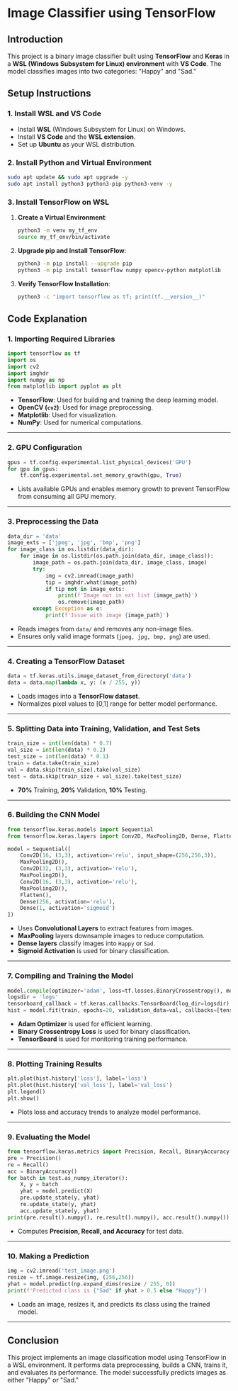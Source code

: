 # Image Classifier using TensorFlow

## Introduction
This project is a binary image classifier built using **TensorFlow** and **Keras** in a **WSL (Windows Subsystem for Linux) environment** with **VS Code**. The model classifies images into two categories: "Happy" and "Sad."

## Setup Instructions
### 1. Install WSL and VS Code
- Install **WSL** (Windows Subsystem for Linux) on Windows.
- Install **VS Code** and the **WSL extension**.
- Set up **Ubuntu** as your WSL distribution.

### 2. Install Python and Virtual Environment
```bash
sudo apt update && sudo apt upgrade -y
sudo apt install python3 python3-pip python3-venv -y
```

### 3. Install TensorFlow on WSL
1. **Create a Virtual Environment**:
   ```bash
   python3 -m venv my_tf_env
   source my_tf_env/bin/activate
   ```
2. **Upgrade pip and Install TensorFlow**:
   ```bash
   python3 -m pip install --upgrade pip
   python3 -m pip install tensorflow numpy opencv-python matplotlib
   ```
3. **Verify TensorFlow Installation**:
   ```bash
   python3 -c "import tensorflow as tf; print(tf.__version__)"
   ```

## Code Explanation

### 1. **Importing Required Libraries**
```python
import tensorflow as tf
import os
import cv2
import imghdr
import numpy as np
from matplotlib import pyplot as plt
```
- **TensorFlow**: Used for building and training the deep learning model.
- **OpenCV (`cv2`)**: Used for image preprocessing.
- **Matplotlib**: Used for visualization.
- **NumPy**: Used for numerical computations.

---

### 2. **GPU Configuration**
```python
gpus = tf.config.experimental.list_physical_devices('GPU')
for gpu in gpus:
    tf.config.experimental.set_memory_growth(gpu, True)
```
- Lists available GPUs and enables memory growth to prevent TensorFlow from consuming all GPU memory.

---

### 3. **Preprocessing the Data**
```python
data_dir = 'data'
image_exts = ['jpeg', 'jpg', 'bmp', 'png']
for image_class in os.listdir(data_dir):
    for image in os.listdir(os.path.join(data_dir, image_class)):
        image_path = os.path.join(data_dir, image_class, image)
        try:
            img = cv2.imread(image_path)
            tip = imghdr.what(image_path)
            if tip not in image_exts:
                print(f'Image not in ext list {image_path}')
                os.remove(image_path)
        except Exception as e:
            print(f'Issue with image {image_path}')
```
- Reads images from `data/` and removes any non-image files.
- Ensures only valid image formats (`jpeg, jpg, bmp, png`) are used.

---

### 4. **Creating a TensorFlow Dataset**
```python
data = tf.keras.utils.image_dataset_from_directory('data')
data = data.map(lambda x, y: (x / 255, y))
```
- Loads images into a **TensorFlow dataset**.
- Normalizes pixel values to [0,1] range for better model performance.

---

### 5. **Splitting Data into Training, Validation, and Test Sets**
```python
train_size = int(len(data) * 0.7)
val_size = int(len(data) * 0.2)
test_size = int(len(data) * 0.1)
train = data.take(train_size)
val = data.skip(train_size).take(val_size)
test = data.skip(train_size + val_size).take(test_size)
```
- **70%** Training, **20%** Validation, **10%** Testing.

---

### 6. **Building the CNN Model**
```python
from tensorflow.keras.models import Sequential
from tensorflow.keras.layers import Conv2D, MaxPooling2D, Dense, Flatten, Dropout

model = Sequential([
    Conv2D(16, (3,3), activation='relu', input_shape=(256,256,3)),
    MaxPooling2D(),
    Conv2D(32, (3,3), activation='relu'),
    MaxPooling2D(),
    Conv2D(16, (3,3), activation='relu'),
    MaxPooling2D(),
    Flatten(),
    Dense(256, activation='relu'),
    Dense(1, activation='sigmoid')
])
```
- Uses **Convolutional Layers** to extract features from images.
- **MaxPooling** layers downsample images to reduce computation.
- **Dense layers** classify images into `Happy` or `Sad`.
- **Sigmoid Activation** is used for binary classification.

---

### 7. **Compiling and Training the Model**
```python
model.compile(optimizer='adam', loss=tf.losses.BinaryCrossentropy(), metrics=['accuracy'])
logsdir = 'logs'
tensorboard_callback = tf.keras.callbacks.TensorBoard(log_dir=logsdir)
hist = model.fit(train, epochs=20, validation_data=val, callbacks=[tensorboard_callback])
```
- **Adam Optimizer** is used for efficient learning.
- **Binary Crossentropy Loss** is used for binary classification.
- **TensorBoard** is used for monitoring training performance.

---

### 8. **Plotting Training Results**
```python
plt.plot(hist.history['loss'], label='loss')
plt.plot(hist.history['val_loss'], label='val_loss')
plt.legend()
plt.show()
```
- Plots loss and accuracy trends to analyze model performance.

---

### 9. **Evaluating the Model**
```python
from tensorflow.keras.metrics import Precision, Recall, BinaryAccuracy
pre = Precision()
re = Recall()
acc = BinaryAccuracy()
for batch in test.as_numpy_iterator():
    X, y = batch
    yhat = model.predict(X)
    pre.update_state(y, yhat)
    re.update_state(y, yhat)
    acc.update_state(y, yhat)
print(pre.result().numpy(), re.result().numpy(), acc.result().numpy())
```
- Computes **Precision, Recall, and Accuracy** for test data.

---

### 10. **Making a Prediction**
```python
img = cv2.imread('test_image.png')
resize = tf.image.resize(img, (256,256))
yhat = model.predict(np.expand_dims(resize / 255, 0))
print(f'Predicted class is {"Sad" if yhat > 0.5 else "Happy"}')
```
- Loads an image, resizes it, and predicts its class using the trained model.

---

## **Conclusion**
This project implements an image classification model using TensorFlow in a WSL environment. It performs data preprocessing, builds a CNN, trains it, and evaluates its performance. The model successfully predicts images as either "Happy" or "Sad."

